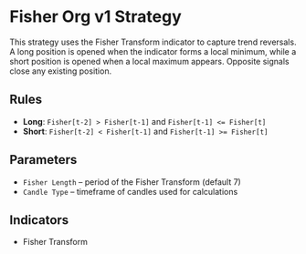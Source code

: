 # Fisher Org v1 Strategy

This strategy uses the Fisher Transform indicator to capture trend reversals. A long position is opened when the indicator forms a local minimum, while a short position is opened when a local maximum appears. Opposite signals close any existing position.

## Rules
- **Long**: `Fisher[t-2] > Fisher[t-1]` and `Fisher[t-1] <= Fisher[t]`
- **Short**: `Fisher[t-2] < Fisher[t-1]` and `Fisher[t-1] >= Fisher[t]`

## Parameters
- `Fisher Length` – period of the Fisher Transform (default 7)
- `Candle Type` – timeframe of candles used for calculations

## Indicators
- Fisher Transform
